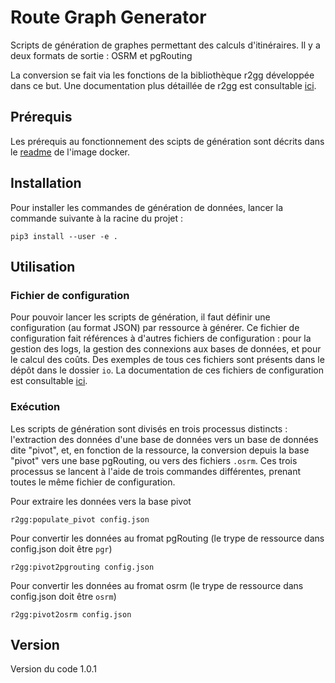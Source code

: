 # Route Graph Generator

Scripts de génération de graphes permettant des calculs d'itinéraires.
Il y a deux formats de sortie : OSRM et pgRouting

La conversion se fait via les fonctions de la bibliothèque r2gg développée dans ce but. Une documentation plus détaillée de r2gg est consultable [ici](r2gg).

## Prérequis
Les prérequis au fonctionnement des scipts de génération sont décrits dans le [readme](docker) de l'image docker.

## Installation
Pour installer les commandes de génération de données, lancer la commande suivante à la racine du projet :
```
pip3 install --user -e .
```

## Utilisation

### Fichier de configuration
Pour pouvoir lancer les scripts de génération, il faut définir une configuration (au format JSON) par ressource à générer. Ce fichier de configuration fait références à d'autres fichiers de configuration : pour la gestion des logs, la gestion des connexions aux bases de données, et pour le calcul des coûts.
Des exemples de tous ces fichiers sont présents dans le dépôt dans le dossier `io`.
La documentation de ces fichiers de configuration est consultable [ici](io).

### Exécution
Les scripts de génération sont divisés en trois processus distincts : l'extraction des données d'une base de données vers un base de données dite "pivot", et, en fonction de la ressource, la conversion depuis la base "pivot" vers une base pgRouting, ou vers des fichiers `.osrm`.
Ces trois processus se lancent à l'aide de trois commandes différentes, prenant toutes le même fichier de configuration.

Pour extraire les données vers la base pivot
```
r2gg:populate_pivot config.json
```
Pour convertir les données au fromat pgRouting (le trype de ressource dans config.json doit être `pgr`)
```
r2gg:pivot2pgrouting config.json
```
Pour convertir les données au fromat osrm (le trype de ressource dans config.json doit être `osrm`)
```
r2gg:pivot2osrm config.json
```
## Version 

Version du code 1.0.1
